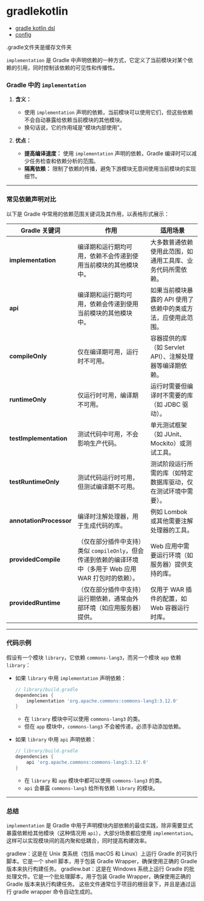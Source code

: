 # gradlekotlin


- [gradle kotlin dsl](/java/devTools/buildTools/gradle/kotlin/index.md)
- [config](./config.md)

.gradle文件夹是缓存文件夹

`implementation` 是 Gradle 中声明依赖的一种方式，它定义了当前模块对某个依赖的引用，同时控制该依赖的可见性和传播性。

### Gradle 中的 `implementation`

1. **含义：**
    - 使用 `implementation` 声明的依赖，当前模块可以使用它们，但这些依赖不会自动暴露给依赖当前模块的其他模块。
    - 换句话说，它的作用域是“模块内部使用”。

2. **优点：**
    - **提高编译速度：** 使用 `implementation` 声明的依赖，Gradle 编译时可以减少任务检查和依赖分析的范围。
    - **隔离依赖：** 限制了依赖的传播，避免下游模块无意间使用当前模块的实现细节。

---

### 常见依赖声明对比

以下是 Gradle 中常用的依赖范围关键词及其作用，以表格形式展示：

| **Gradle 关键词**          | **作用**                                                            | **适用场景**                           |
|-------------------------|-------------------------------------------------------------------|------------------------------------|
| **implementation**      | 编译期和运行期均可用，依赖不会传递到使用当前模块的其他模块中。                                   | 大多数普通依赖使用此范围，如通用工具库、业务代码所需依赖。      |
| **api**                 | 编译期和运行期均可用，依赖会传递到使用当前模块的其他模块中。                                    | 如果当前模块暴露的 API 使用了依赖中的类或方法，应使用此范围。  |
| **compileOnly**         | 仅在编译期可用，运行时不可用。                                                   | 容器提供的库（如 Servlet API）、注解处理器等编译期依赖。 |
| **runtimeOnly**         | 仅运行时可用，编译期不可用。                                                    | 运行时需要但编译时不需要的库（如 JDBC 驱动）。         |
| **testImplementation**  | 测试代码中可用，不会影响生产代码。                                                 | 单元测试框架（如 JUnit、Mockito）或测试工具。      |
| **testRuntimeOnly**     | 测试代码运行时可用，但测试编译期不可用。                                              | 测试阶段运行所需的库（如特定数据库驱动，仅在测试环境中需要）。    |
| **annotationProcessor** | 编译时注解处理器，用于生成代码的库。                                                | 例如 Lombok 或其他需要注解处理器的工具。           |
| **providedCompile**     | （仅在部分插件中支持）类似 `compileOnly`，但会传递到依赖的编译环境中（多用于 Web 应用 WAR 打包时的依赖）。 | Web 应用中需要运行环境（如服务器）提供支持的库。         |
| **providedRuntime**     | （仅在部分插件中支持）运行期依赖，通常由外部环境（如应用服务器）提供。                               | 仅用于 WAR 插件的配置，如 Web 容器运行时库。        |

---

### 代码示例

假设有一个模块 `library`，它依赖 `commons-lang3`，而另一个模块 `app` 依赖 `library`：

- 如果 `library` 中用 `implementation` 声明依赖：

  ```groovy
  // library/build.gradle
  dependencies {
      implementation 'org.apache.commons:commons-lang3:3.12.0'
  }
  ```

    - 在 `library` 模块中可以使用 `commons-lang3` 的类。
    - 但在 `app` 模块中，`commons-lang3` 不会被传递，必须手动添加依赖。

- 如果 `library` 中用 `api` 声明依赖：

  ``` groovy
  // library/build.gradle
  dependencies {
      api 'org.apache.commons:commons-lang3:3.12.0'
  }
  ```

    - 在 `library` 和 `app` 模块中都可以使用 `commons-lang3` 的类。
    - `api` 会暴露 `commons-lang3` 给所有依赖 `library` 的模块。

---

### 总结

`implementation` 是 Gradle 中用于声明模块内部依赖的最佳实践，除非需要显式暴露依赖给其他模块（这种情况用 `api`），大部分场景都应使用
`implementation`。这样可以实现模块间的高内聚和低耦合，同时提高构建效率。

gradlew：这是在 Unix 类系统（包括 macOS 和 Linux）上运行 Gradle 的可执行脚本。它是一个 shell 脚本，用于包装 Gradle
Wrapper，确保使用正确的 Gradle 版本来执行构建任务。
gradlew.bat：这是在 Windows 系统上运行 Gradle 的批处理文件。它是一个批处理脚本，用于包装 Gradle Wrapper，确保使用正确的
Gradle 版本来执行构建任务。
这些文件通常位于项目的根目录下，并且是通过运行 gradle wrapper 命令自动生成的。
